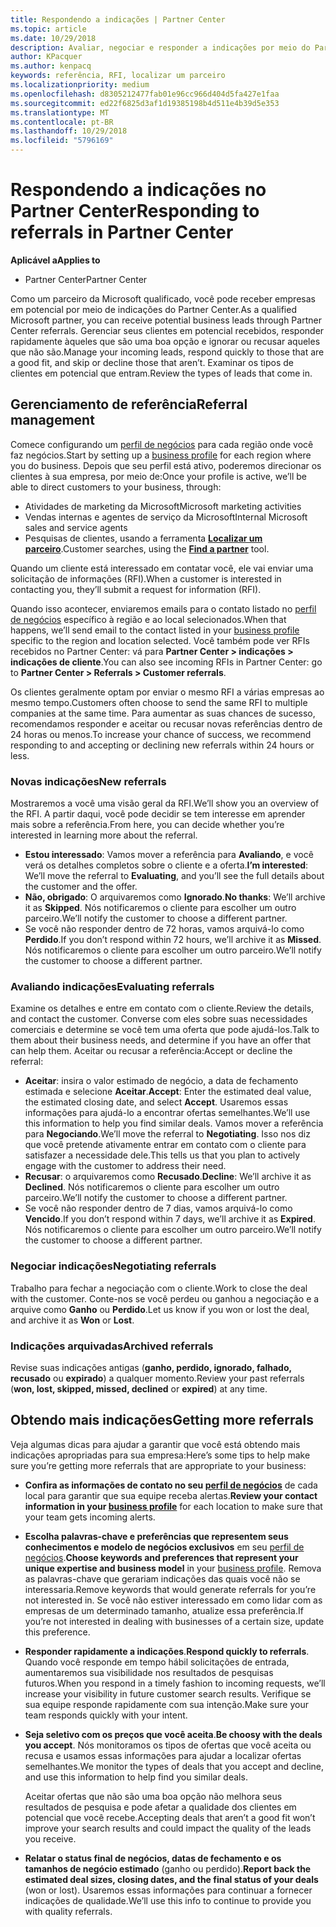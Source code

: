 ```yaml
---
title: Respondendo a indicações | Partner Center
ms.topic: article
ms.date: 10/29/2018
description: Avaliar, negociar e responder a indicações por meio do Partner Center.
author: KPacquer
ms.author: kenpacq
keywords: referência, RFI, localizar um parceiro
ms.localizationpriority: medium
ms.openlocfilehash: d8305212477fab01e96cc966d404d5fa427e1faa
ms.sourcegitcommit: ed22f6825d3af1d19385198b4d511e4b39d5e353
ms.translationtype: MT
ms.contentlocale: pt-BR
ms.lasthandoff: 10/29/2018
ms.locfileid: "5796169"
---
```

# <a name="responding-to-referrals-in-partner-center"></a><span data-ttu-id="1830e-104">Respondendo a indicações no Partner Center</span><span class="sxs-lookup"><span data-stu-id="1830e-104">Responding to referrals in Partner Center</span></span>

**<span data-ttu-id="1830e-105">Aplicável a</span><span class="sxs-lookup"><span data-stu-id="1830e-105">Applies to</span></span>**

-  <span data-ttu-id="1830e-106">Partner Center</span><span class="sxs-lookup"><span data-stu-id="1830e-106">Partner Center</span></span>

<span data-ttu-id="1830e-107">Como um parceiro da Microsoft qualificado, você pode receber empresas em potencial por meio de indicações do Partner Center.</span><span class="sxs-lookup"><span data-stu-id="1830e-107">As a qualified Microsoft partner, you can receive potential business leads through Partner Center referrals.</span></span> <span data-ttu-id="1830e-108">Gerenciar seus clientes em potencial recebidos, responder rapidamente àqueles que são uma boa opção e ignorar ou recusar aqueles que não são.</span><span class="sxs-lookup"><span data-stu-id="1830e-108">Manage your incoming leads, respond quickly to those that are a good fit, and skip or decline those that aren’t.</span></span> <span data-ttu-id="1830e-109">Examinar os tipos de clientes em potencial que entram.</span><span class="sxs-lookup"><span data-stu-id="1830e-109">Review the types of leads that come in.</span></span> 

## <a name="referral-management"></a><span data-ttu-id="1830e-110">Gerenciamento de referência</span><span class="sxs-lookup"><span data-stu-id="1830e-110">Referral management</span></span>

<span data-ttu-id="1830e-111">Comece configurando um [perfil de negócios](create-a-marketing-profile.md) para cada região onde você faz negócios.</span><span class="sxs-lookup"><span data-stu-id="1830e-111">Start by setting up a [business profile](create-a-marketing-profile.md) for each region where you do business.</span></span> <span data-ttu-id="1830e-112">Depois que seu perfil está ativo, poderemos direcionar os clientes à sua empresa, por meio de:</span><span class="sxs-lookup"><span data-stu-id="1830e-112">Once your profile is active, we’ll be able to direct customers to your business, through:</span></span>

*  <span data-ttu-id="1830e-113">Atividades de marketing da Microsoft</span><span class="sxs-lookup"><span data-stu-id="1830e-113">Microsoft marketing activities</span></span>
*  <span data-ttu-id="1830e-114">Vendas internas e agentes de serviço da Microsoft</span><span class="sxs-lookup"><span data-stu-id="1830e-114">Internal Microsoft sales and service agents</span></span>
*  <span data-ttu-id="1830e-115">Pesquisas de clientes, usando a ferramenta **[Localizar um parceiro](https://partnercenter.microsoft.com/pcv/search)**.</span><span class="sxs-lookup"><span data-stu-id="1830e-115">Customer searches, using the **[Find a partner](https://partnercenter.microsoft.com/pcv/search)** tool.</span></span>

<span data-ttu-id="1830e-116">Quando um cliente está interessado em contatar você, ele vai enviar uma solicitação de informações (RFI).</span><span class="sxs-lookup"><span data-stu-id="1830e-116">When a customer is interested in contacting you, they’ll submit a request for information (RFI).</span></span> 

<span data-ttu-id="1830e-117">Quando isso acontecer, enviaremos emails para o contato listado no [perfil de negócios](create-a-marketing-profile.md) específico à região e ao local selecionados.</span><span class="sxs-lookup"><span data-stu-id="1830e-117">When that happens, we’ll send email to the contact listed in your [business profile](create-a-marketing-profile.md) specific to the region and location selected.</span></span> <span data-ttu-id="1830e-118">Você também pode ver RFIs recebidos no Partner Center: vá para **Partner Center > indicações > indicações de cliente**.</span><span class="sxs-lookup"><span data-stu-id="1830e-118">You can also see incoming RFIs in Partner Center: go to **Partner Center > Referrals > Customer referrals**.</span></span>

<span data-ttu-id="1830e-119">Os clientes geralmente optam por enviar o mesmo RFI a várias empresas ao mesmo tempo.</span><span class="sxs-lookup"><span data-stu-id="1830e-119">Customers often choose to send the same RFI to multiple companies at the same time.</span></span> <span data-ttu-id="1830e-120">Para aumentar as suas chances de sucesso, recomendamos responder e aceitar ou recusar novas referências dentro de 24 horas ou menos.</span><span class="sxs-lookup"><span data-stu-id="1830e-120">To increase your chance of success, we recommend responding to and accepting or declining new referrals within 24 hours or less.</span></span>

### <a name="new-referrals"></a><span data-ttu-id="1830e-121">Novas indicações</span><span class="sxs-lookup"><span data-stu-id="1830e-121">New referrals</span></span>

<span data-ttu-id="1830e-122">Mostraremos a você uma visão geral da RFI.</span><span class="sxs-lookup"><span data-stu-id="1830e-122">We’ll show you an overview of the RFI.</span></span> <span data-ttu-id="1830e-123">A partir daqui, você pode decidir se tem interesse em aprender mais sobre a referência.</span><span class="sxs-lookup"><span data-stu-id="1830e-123">From here, you can decide whether you’re interested in learning more about the referral.</span></span> 

*  <span data-ttu-id="1830e-124">**Estou interessado**: Vamos mover a referência para **Avaliando**, e você verá os detalhes completos sobre o cliente e a oferta.</span><span class="sxs-lookup"><span data-stu-id="1830e-124">**I’m interested**: We’ll move the referral to **Evaluating**, and you’ll see the full details about the customer and the offer.</span></span> 
*  <span data-ttu-id="1830e-125">**Não, obrigado**: O arquivaremos como **Ignorado**.</span><span class="sxs-lookup"><span data-stu-id="1830e-125">**No thanks**: We’ll archive it as **Skipped**.</span></span> <span data-ttu-id="1830e-126">Nós notificaremos o cliente para escolher um outro parceiro.</span><span class="sxs-lookup"><span data-stu-id="1830e-126">We’ll notify the customer to choose a different partner.</span></span>
*  <span data-ttu-id="1830e-127">Se você não responder dentro de 72 horas, vamos arquivá-lo como **Perdido**.</span><span class="sxs-lookup"><span data-stu-id="1830e-127">If you don’t respond within 72 hours, we’ll archive it as **Missed**.</span></span> <span data-ttu-id="1830e-128">Nós notificaremos o cliente para escolher um outro parceiro.</span><span class="sxs-lookup"><span data-stu-id="1830e-128">We’ll notify the customer to choose a different partner.</span></span>

### <a name="evaluating-referrals"></a><span data-ttu-id="1830e-129">Avaliando indicações</span><span class="sxs-lookup"><span data-stu-id="1830e-129">Evaluating referrals</span></span>

<span data-ttu-id="1830e-130">Examine os detalhes e entre em contato com o cliente.</span><span class="sxs-lookup"><span data-stu-id="1830e-130">Review the details, and contact the customer.</span></span> <span data-ttu-id="1830e-131">Converse com eles sobre suas necessidades comerciais e determine se você tem uma oferta que pode ajudá-los.</span><span class="sxs-lookup"><span data-stu-id="1830e-131">Talk to them about their business needs, and determine if you have an offer that can help them.</span></span> <span data-ttu-id="1830e-132">Aceitar ou recusar a referência:</span><span class="sxs-lookup"><span data-stu-id="1830e-132">Accept or decline the referral:</span></span> 

*  <span data-ttu-id="1830e-133">**Aceitar**: insira o valor estimado de negócio, a data de fechamento estimada e selecione **Aceitar**.</span><span class="sxs-lookup"><span data-stu-id="1830e-133">**Accept**: Enter the estimated deal value, the estimated closing date, and select **Accept**.</span></span> <span data-ttu-id="1830e-134">Usaremos essas informações para ajudá-lo a encontrar ofertas semelhantes.</span><span class="sxs-lookup"><span data-stu-id="1830e-134">We’ll use this information to help you find similar deals.</span></span> <span data-ttu-id="1830e-135">Vamos mover a referência para **Negociando**.</span><span class="sxs-lookup"><span data-stu-id="1830e-135">We’ll move the referral to **Negotiating**.</span></span> <span data-ttu-id="1830e-136">Isso nos diz que você pretende ativamente entrar em contato com o cliente para satisfazer a necessidade dele.</span><span class="sxs-lookup"><span data-stu-id="1830e-136">This tells us that you plan to actively engage with the customer to address their need.</span></span>
*  <span data-ttu-id="1830e-137">**Recusar**: o arquivaremos como **Recusado**.</span><span class="sxs-lookup"><span data-stu-id="1830e-137">**Decline**: We’ll archive it as **Declined**.</span></span> <span data-ttu-id="1830e-138">Nós notificaremos o cliente para escolher um outro parceiro.</span><span class="sxs-lookup"><span data-stu-id="1830e-138">We’ll notify the customer to choose a different partner.</span></span>
*  <span data-ttu-id="1830e-139">Se você não responder dentro de 7 dias, vamos arquivá-lo como **Vencido**.</span><span class="sxs-lookup"><span data-stu-id="1830e-139">If you don’t respond within 7 days, we’ll archive it as **Expired**.</span></span> <span data-ttu-id="1830e-140">Nós notificaremos o cliente para escolher um outro parceiro.</span><span class="sxs-lookup"><span data-stu-id="1830e-140">We’ll notify the customer to choose a different partner.</span></span>

### <a name="negotiating-referrals"></a><span data-ttu-id="1830e-141">Negociar indicações</span><span class="sxs-lookup"><span data-stu-id="1830e-141">Negotiating referrals</span></span>

<span data-ttu-id="1830e-142">Trabalho para fechar a negociação com o cliente.</span><span class="sxs-lookup"><span data-stu-id="1830e-142">Work to close the deal with the customer.</span></span> <span data-ttu-id="1830e-143">Conte-nos se você perdeu ou ganhou a negociação e a arquive como **Ganho** ou **Perdido**.</span><span class="sxs-lookup"><span data-stu-id="1830e-143">Let us know if you won or lost the deal, and archive it as **Won** or **Lost**.</span></span> 

### <a name="archived-referrals"></a><span data-ttu-id="1830e-144">Indicações arquivadas</span><span class="sxs-lookup"><span data-stu-id="1830e-144">Archived referrals</span></span>

<span data-ttu-id="1830e-145">Revise suas indicações antigas (**ganho, perdido, ignorado, falhado, recusado** ou **expirado**) a qualquer momento.</span><span class="sxs-lookup"><span data-stu-id="1830e-145">Review your past referrals (**won, lost, skipped, missed, declined** or **expired**) at any time.</span></span> 

## <a name="getting-more-referrals"></a><span data-ttu-id="1830e-146">Obtendo mais indicações</span><span class="sxs-lookup"><span data-stu-id="1830e-146">Getting more referrals</span></span>

<span data-ttu-id="1830e-147">Veja algumas dicas para ajudar a garantir que você está obtendo mais indicações apropriadas para sua empresa:</span><span class="sxs-lookup"><span data-stu-id="1830e-147">Here’s some tips to help make sure you’re getting more referrals that are appropriate to your business:</span></span>

*  <span data-ttu-id="1830e-148">**Confira as informações de contato no seu [perfil de negócios](create-a-marketing-profile.md)** de cada local para garantir que sua equipe receba alertas.</span><span class="sxs-lookup"><span data-stu-id="1830e-148">**Review your contact information in your [business profile](create-a-marketing-profile.md)** for each location to make sure that your team gets incoming alerts.</span></span>

*  <span data-ttu-id="1830e-149">**Escolha palavras-chave e preferências que representem seus conhecimentos e modelo de negócios exclusivos** em seu [perfil de negócios](create-a-marketing-profile.md).</span><span class="sxs-lookup"><span data-stu-id="1830e-149">**Choose keywords and preferences that represent your unique expertise and business model** in your [business profile](create-a-marketing-profile.md).</span></span> <span data-ttu-id="1830e-150">Remova as palavras-chave que gerariam indicações das quais você não se interessaria.</span><span class="sxs-lookup"><span data-stu-id="1830e-150">Remove keywords that would generate referrals for you’re not interested in.</span></span> <span data-ttu-id="1830e-151">Se você não estiver interessado em como lidar com as empresas de um determinado tamanho, atualize essa preferência.</span><span class="sxs-lookup"><span data-stu-id="1830e-151">If you’re not interested in dealing with businesses of a certain size, update this preference.</span></span>

*  <span data-ttu-id="1830e-152">**Responder rapidamente a indicações**.</span><span class="sxs-lookup"><span data-stu-id="1830e-152">**Respond quickly to referrals**.</span></span> <span data-ttu-id="1830e-153">Quando você responde em tempo hábil solicitações de entrada, aumentaremos sua visibilidade nos resultados de pesquisas futuros.</span><span class="sxs-lookup"><span data-stu-id="1830e-153">When you respond in a timely fashion to incoming requests, we’ll increase your visibility in future customer search results.</span></span> <span data-ttu-id="1830e-154">Verifique se sua equipe responde rapidamente com sua intenção.</span><span class="sxs-lookup"><span data-stu-id="1830e-154">Make sure your team responds quickly with your intent.</span></span>

*  <span data-ttu-id="1830e-155">**Seja seletivo com os preços que você aceita**.</span><span class="sxs-lookup"><span data-stu-id="1830e-155">**Be choosy with the deals you accept**.</span></span> <span data-ttu-id="1830e-156">Nós monitoramos os tipos de ofertas que você aceita ou recusa e usamos essas informações para ajudar a localizar ofertas semelhantes.</span><span class="sxs-lookup"><span data-stu-id="1830e-156">We monitor the types of deals that you accept and decline, and use this information to help find you similar deals.</span></span> 

   <span data-ttu-id="1830e-157">Aceitar ofertas que não são uma boa opção não melhora seus resultados de pesquisa e pode afetar a qualidade dos clientes em potencial que você recebe.</span><span class="sxs-lookup"><span data-stu-id="1830e-157">Accepting deals that aren’t a good fit won’t improve your search results and could impact the quality of the leads you receive.</span></span>

*  <span data-ttu-id="1830e-158">**Relatar o status final de negócios, datas de fechamento e os tamanhos de negócio estimado** (ganho ou perdido).</span><span class="sxs-lookup"><span data-stu-id="1830e-158">**Report back the estimated deal sizes, closing dates, and the final status of your deals** (won or lost).</span></span> <span data-ttu-id="1830e-159">Usaremos essas informações para continuar a fornecer indicações de qualidade.</span><span class="sxs-lookup"><span data-stu-id="1830e-159">We’ll use this info to continue to provide you with quality referrals.</span></span>
